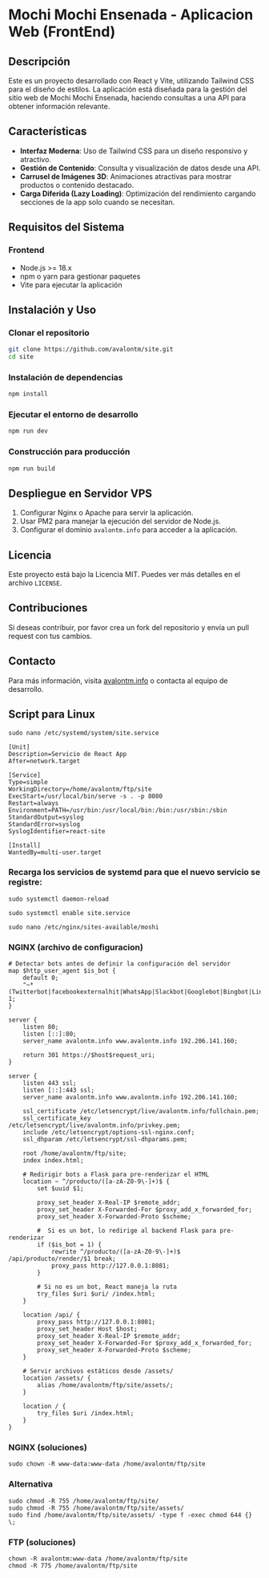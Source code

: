 # Mochi Mochi Ensenada - Aplicacion Web (FrontEnd)

## Descripción
Este es un proyecto desarrollado con React y Vite, utilizando Tailwind CSS para el diseño de estilos. La aplicación está diseñada para la gestión del sitio web de Mochi Mochi Ensenada, haciendo consultas a una API para obtener información relevante.

## Características
- **Interfaz Moderna**: Uso de Tailwind CSS para un diseño responsivo y atractivo.
- **Gestión de Contenido**: Consulta y visualización de datos desde una API.
- **Carrusel de Imágenes 3D**: Animaciones atractivas para mostrar productos o contenido destacado.
- **Carga Diferida (Lazy Loading)**: Optimización del rendimiento cargando secciones de la app solo cuando se necesitan.

## Requisitos del Sistema
### Frontend
- Node.js >= 18.x
- npm o yarn para gestionar paquetes
- Vite para ejecutar la aplicación

## Instalación y Uso
### Clonar el repositorio
```sh
git clone https://github.com/avalontm/site.git
cd site
```

### Instalación de dependencias
```sh
npm install
```

### Ejecutar el entorno de desarrollo
```sh
npm run dev
```

### Construcción para producción
```sh
npm run build
```

## Despliegue en Servidor VPS
1. Configurar Nginx o Apache para servir la aplicación.
2. Usar PM2 para manejar la ejecución del servidor de Node.js.
3. Configurar el dominio `avalontm.info` para acceder a la aplicación.

## Licencia
Este proyecto está bajo la Licencia MIT. Puedes ver más detalles en el archivo `LICENSE`.

## Contribuciones
Si deseas contribuir, por favor crea un fork del repositorio y envía un pull request con tus cambios.

## Contacto
Para más información, visita [avalontm.info](http://avalontm.info) o contacta al equipo de desarrollo.


## Script para Linux
```
sudo nano /etc/systemd/system/site.service
```

```
[Unit]
Description=Servicio de React App
After=network.target

[Service]
Type=simple
WorkingDirectory=/home/avalontm/ftp/site
ExecStart=/usr/local/bin/serve -s . -p 8080
Restart=always
Environment=PATH=/usr/bin:/usr/local/bin:/bin:/usr/sbin:/sbin
StandardOutput=syslog
StandardError=syslog
SyslogIdentifier=react-site

[Install]
WantedBy=multi-user.target
```

### Recarga los servicios de systemd para que el nuevo servicio se registre:
```
sudo systemctl daemon-reload
```

```
sudo systemctl enable site.service
```

```
sudo nano /etc/nginx/sites-available/moshi
```

### NGINX (archivo de configuracion)
```
# Detectar bots antes de definir la configuración del servidor
map $http_user_agent $is_bot {
    default 0;
    "~*(Twitterbot|facebookexternalhit|WhatsApp|Slackbot|Googlebot|Bingbot|LinkedInBot|Discordbot)" 1;
}

server {
    listen 80;
    listen [::]:80;
    server_name avalontm.info www.avalontm.info 192.206.141.160;

    return 301 https://$host$request_uri;
}

server {
    listen 443 ssl;
    listen [::]:443 ssl;
    server_name avalontm.info www.avalontm.info 192.206.141.160;

    ssl_certificate /etc/letsencrypt/live/avalontm.info/fullchain.pem;
    ssl_certificate_key /etc/letsencrypt/live/avalontm.info/privkey.pem;
    include /etc/letsencrypt/options-ssl-nginx.conf;
    ssl_dhparam /etc/letsencrypt/ssl-dhparams.pem;

    root /home/avalontm/ftp/site;
    index index.html;

    # Redirigir bots a Flask para pre-renderizar el HTML
    location ~ ^/producto/([a-zA-Z0-9\-]+)$ {
        set $uuid $1;

        proxy_set_header X-Real-IP $remote_addr;
        proxy_set_header X-Forwarded-For $proxy_add_x_forwarded_for;
        proxy_set_header X-Forwarded-Proto $scheme;
        
        #  Si es un bot, lo redirige al backend Flask para pre-renderizar
        if ($is_bot = 1) {
            rewrite ^/producto/([a-zA-Z0-9\-]+)$ /api/producto/render/$1 break;
            proxy_pass http://127.0.0.1:8081;
        }

        # Si no es un bot, React maneja la ruta
        try_files $uri $uri/ /index.html;
    }

    location /api/ {
        proxy_pass http://127.0.0.1:8081;
        proxy_set_header Host $host;
        proxy_set_header X-Real-IP $remote_addr;
        proxy_set_header X-Forwarded-For $proxy_add_x_forwarded_for;
        proxy_set_header X-Forwarded-Proto $scheme;
    }

    # Servir archivos estáticos desde /assets/
    location /assets/ {
        alias /home/avalontm/ftp/site/assets/;
    }

    location / {
        try_files $uri /index.html;
    }
}

```

### NGINX (soluciones)
```
sudo chown -R www-data:www-data /home/avalontm/ftp/site
```

### Alternativa
```
sudo chmod -R 755 /home/avalontm/ftp/site/
sudo chmod -R 755 /home/avalontm/ftp/site/assets/
sudo find /home/avalontm/ftp/site/assets/ -type f -exec chmod 644 {} \;
```

### FTP (soluciones)

```
chown -R avalontm:www-data /home/avalontm/ftp/site
chmod -R 775 /home/avalontm/ftp/site
```
